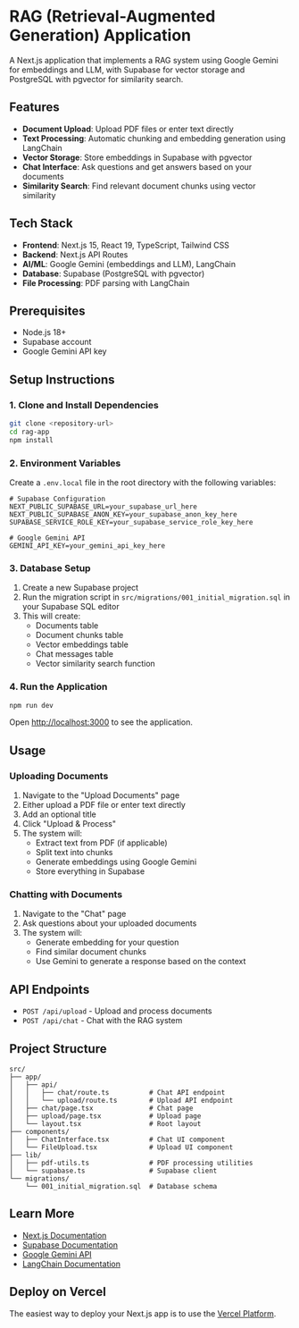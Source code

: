 # RAG (Retrieval-Augmented Generation) Application

A Next.js application that implements a RAG system using Google Gemini for embeddings and LLM, with Supabase for vector storage and PostgreSQL with pgvector for similarity search.

## Features

- **Document Upload**: Upload PDF files or enter text directly
- **Text Processing**: Automatic chunking and embedding generation using LangChain
- **Vector Storage**: Store embeddings in Supabase with pgvector
- **Chat Interface**: Ask questions and get answers based on your documents
- **Similarity Search**: Find relevant document chunks using vector similarity

## Tech Stack

- **Frontend**: Next.js 15, React 19, TypeScript, Tailwind CSS
- **Backend**: Next.js API Routes
- **AI/ML**: Google Gemini (embeddings and LLM), LangChain
- **Database**: Supabase (PostgreSQL with pgvector)
- **File Processing**: PDF parsing with LangChain

## Prerequisites

- Node.js 18+
- Supabase account
- Google Gemini API key

## Setup Instructions

### 1. Clone and Install Dependencies

```bash
git clone <repository-url>
cd rag-app
npm install
```

### 2. Environment Variables

Create a `.env.local` file in the root directory with the following variables:

```env
# Supabase Configuration
NEXT_PUBLIC_SUPABASE_URL=your_supabase_url_here
NEXT_PUBLIC_SUPABASE_ANON_KEY=your_supabase_anon_key_here
SUPABASE_SERVICE_ROLE_KEY=your_supabase_service_role_key_here

# Google Gemini API
GEMINI_API_KEY=your_gemini_api_key_here
```

### 3. Database Setup

1. Create a new Supabase project
2. Run the migration script in `src/migrations/001_initial_migration.sql` in your Supabase SQL editor
3. This will create:
   - Documents table
   - Document chunks table
   - Vector embeddings table
   - Chat messages table
   - Vector similarity search function

### 4. Run the Application

```bash
npm run dev
```

Open [http://localhost:3000](http://localhost:3000) to see the application.

## Usage

### Uploading Documents

1. Navigate to the "Upload Documents" page
2. Either upload a PDF file or enter text directly
3. Add an optional title
4. Click "Upload & Process"
5. The system will:
   - Extract text from PDF (if applicable)
   - Split text into chunks
   - Generate embeddings using Google Gemini
   - Store everything in Supabase

### Chatting with Documents

1. Navigate to the "Chat" page
2. Ask questions about your uploaded documents
3. The system will:
   - Generate embedding for your question
   - Find similar document chunks
   - Use Gemini to generate a response based on the context

## API Endpoints

- `POST /api/upload` - Upload and process documents
- `POST /api/chat` - Chat with the RAG system

## Project Structure

```
src/
├── app/
│   ├── api/
│   │   ├── chat/route.ts          # Chat API endpoint
│   │   └── upload/route.ts        # Upload API endpoint
│   ├── chat/page.tsx              # Chat page
│   ├── upload/page.tsx            # Upload page
│   └── layout.tsx                 # Root layout
├── components/
│   ├── ChatInterface.tsx          # Chat UI component
│   └── FileUpload.tsx             # Upload UI component
├── lib/
│   ├── pdf-utils.ts               # PDF processing utilities
│   └── supabase.ts                # Supabase client
└── migrations/
    └── 001_initial_migration.sql  # Database schema
```

## Learn More

- [Next.js Documentation](https://nextjs.org/docs)
- [Supabase Documentation](https://supabase.com/docs)
- [Google Gemini API](https://ai.google.dev/)
- [LangChain Documentation](https://js.langchain.com/)

## Deploy on Vercel

The easiest way to deploy your Next.js app is to use the [Vercel Platform](https://vercel.com/new?utm_medium=default-template&filter=next.js&utm_source=create-next-app&utm_campaign=create-next-app-readme).
